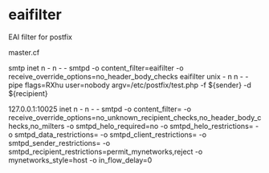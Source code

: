 # eaifilter
EAI filter for postfix 

master.cf

smtp      inet  n       -       n       -       -       smtpd  -o content_filter=eaifilter -o receive_override_options=no_header_body_checks
eaifilter unix - n n - - pipe flags=RXhu user=nobody argv=/etc/postfix/test.php -f ${sender} -d ${recipient}

127.0.0.1:10025   inet  n       -       n       -       -        smtpd
        -o content_filter=
        -o receive_override_options=no_unknown_recipient_checks,no_header_body_checks,no_milters
        -o smtpd_helo_required=no
        -o smtpd_helo_restrictions=
        -o smtpd_data_restrictions=
        -o smtpd_client_restrictions=
        -o smtpd_sender_restrictions=
        -o smtpd_recipient_restrictions=permit_mynetworks,reject
        -o mynetworks_style=host
        -o in_flow_delay=0


